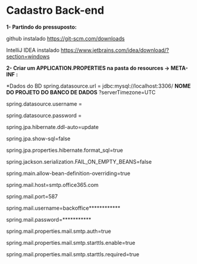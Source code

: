 # Cadastro Back-end

**1- Partindo do pressuposto:**

github instalado https://git-scm.com/downloads

IntelliJ IDEA instalado https://www.jetbrains.com/idea/download/?section=windows

**2- Criar um APPLICATION.PROPERTIES na pasta do resources -> META-INF :**

*Dados do BD
spring.datasource.url = jdbc:mysql://localhost:3306/ **NOME DO PROJETO DO BANCO DE DADOS** ?serverTimezone=UTC  
  
spring.datasource.username = 
  
spring.datasource.password = 

spring.jpa.hibernate.ddl-auto=update

spring.jpa.show-sql=false

spring.jpa.properties.hibernate.format_sql=true

spring.jackson.serialization.FAIL_ON_EMPTY_BEANS=false

spring.main.allow-bean-definition-overriding=true

spring.mail.host=smtp.office365.com

spring.mail.port=587

spring.mail.username=backoffice************

spring.mail.password=***********

spring.mail.properties.mail.smtp.auth=true

spring.mail.properties.mail.smtp.starttls.enable=true

spring.mail.properties.mail.smtp.starttls.required=true

